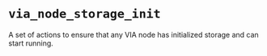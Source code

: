 # `via_node_storage_init`

A set of actions to ensure that any VIA node has initialized storage and can start running.

